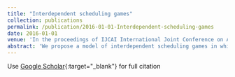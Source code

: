 ```yaml
---
title: "Interdependent scheduling games"
collection: publications
permalink: /publication/2016-01-01-Interdependent-scheduling-games
date: 2016-01-01
venue: 'In the proceedings of IJCAI International Joint Conference on Artificial Intelligence'
abstract: 'We propose a model of interdependent scheduling games in which each player controls a set of services that they schedule independently. A player is free to schedule his own services at any time; however, each of these services only begins to accrue reward for the player when all predecessor services, which may or may not be controlled by the same player, have been activated. This model, where players have interdependent services, is motivated by the problems faced in planning and coordinating large-scale infrastructures, e.g., restoring electricity and gas to residents after a natural disaster or providing medical care in a crisis when different agencies are responsible for the delivery of staff, equipment, and medicine. We undertake a game-theoretic analysis of this setting and in particular consider the issues of welfare maximization, computing best responses, Nash dynamics, and existence and computation of Nash equilibria.'
---
```

Use [Google Scholar](https://scholar.google.com/scholar?q=Interdependent+scheduling+games){:target="_blank"} for full citation